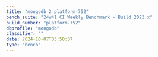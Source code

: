 ```yaml
---
title: "mongodb 2 platform-752"
bench_suite: "24w41 CI Weekly Benchmark - Build 2023.x"
build_number: "platform-752"
dbprofile: "mongodb"
classifier: ""
date: 2024-10-07T03:50:37
type: "bench"
---
```

